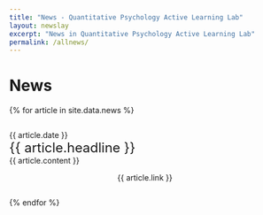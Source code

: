 ```yaml
---
title: "News - Quantitative Psychology Active Learning Lab"
layout: newslay
excerpt: "News in Quantitative Psychology Active Learning Lab"
permalink: /allnews/
---
```

# News

{% for article in site.data.news %}
<p style="padding: 1em 1em 0 0">{{ article.date }} <br>
<font size="5">{{ article.headline }}</font><br>
{{ article.content }}</p>
<p align="center" style="padding: 0 1em 1em 0"> {{ article.link }} </p>
{% endfor %}
